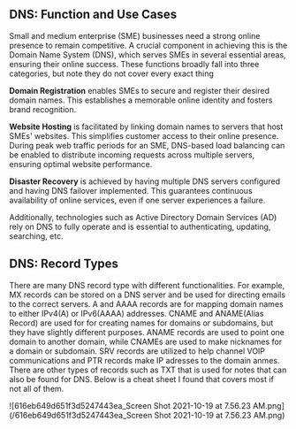 ## DNS: Function and Use Cases

Small and medium enterprise (SME) businesses need a strong online presence to remain competitive. A crucial component in achieving this is the Domain Name System (DNS), which serves SMEs in several essential areas, ensuring their online success. These functions broadly fall into three categories, but note they do not cover every exact thing

**Domain Registration** enables SMEs to secure and register their desired domain names. This establishes a memorable online identity and fosters brand recognition.

**Website Hosting** is facilitated by linking domain names to servers that host SMEs' websites. This simplifies customer access to their online presence. During peak web traffic periods for an SME, DNS-based load balancing can be enabled to distribute incoming requests across multiple servers, ensuring optimal website performance.

**Disaster Recovery**  is achieved by having multiple DNS servers configured and having DNS failover implemented. This guarantees continuous availability of online services, even if one server experiences a failure.

Additionally, technologies such as Active Directory Domain Services (AD) rely on DNS to fully operate and is essential to authenticating, updating, searching, etc.

## DNS: Record Types 

There are many DNS record type with different functionalities.  For example, MX records can be stored on a DNS server and be used for directing emails to the correct servers. A and AAAA records are for mapping domain names to either IPv4(A) or IPv6(AAAA) addresses. CNAME and ANAME(Alias Record) are used for for creating names for domains or subdomains, but they have slightly different purposes. ANAME records are used to point one domain to another domain, while CNAMEs are used to make nicknames for a domain or subdomain. SRV records are utilized to help channel VOIP communications and PTR records make IP adresses to the domain anmes. There are other types of records such as TXT that is used for notes that can also be found for DNS. Below is a cheat sheet I found that covers most if not all of them.

![616eb649d651f3d5247443ea_Screen Shot 2021-10-19 at 7.56.23 AM.png](/616eb649d651f3d5247443ea_Screen Shot 2021-10-19 at 7.56.23 AM.png)





